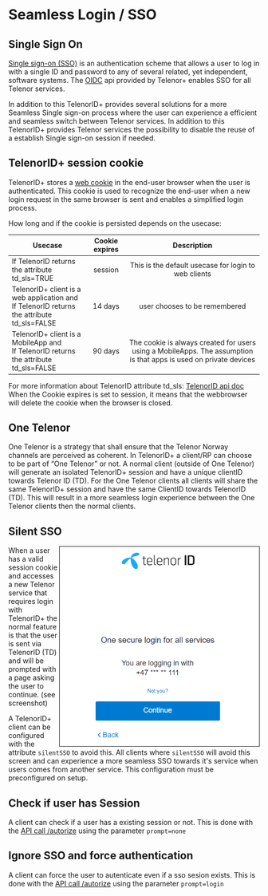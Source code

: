 # Seamless Login / SSO

## Single Sign On

[Single sign-on (SSO)](https://en.wikipedia.org/wiki/Single_sign-on) is an authentication scheme that allows a user to log in with a single ID and password to any of several related, yet independent, software systems. The [OIDC](OIDC_basics.md) api provided by Telenor\+ enables SSO for all Telenor services.

In addition to this TelenorID\+ provides several solutions for a more Seamless Single sign-on process where the user can experience a efficient and seamless switch between Telenor services.
In addition to this TelenorID\+ provides Telenor services the possibility to disable the reuse of a establish Single sign-on session if needed.


## TelenorID\+ session cookie

TelenorID\+ stores a [web cookie](https://en.wikipedia.org/wiki/HTTP_cookie) in the end-user browser when the user is authenticated.
This cookie is used to recognize the end-user when a new login request in the same browser is sent and enables a simplified login process.

How long and if the cookie is persisted depends on the usecase:

| Usecase                                                                                       | Cookie expires |                                                    Description                                                    |
|-----------------------------------------------------------------------------------------------|:--------------:|:-----------------------------------------------------------------------------------------------------------------:|
| If TelenorID returns the attribute td_sls=TRUE                                                |    session     |                               This is the default usecase for login to web clients                                |
| TelenorID+ client is a web application and<br>If TelenorID returns the attribute td_sls=FALSE |    14 days     |                                           user chooses to be remembered                                           |
| TelenorID+ client is a MobileApp and<br>If TelenorID returns the attribute td_sls=FALSE       |    90 days     | The cookie is always created for users using a MobileApps. The assumption is that apps is used on private devices |

For more information about TelenorID attribute td_sls: [TelenorID api doc](https://docs.telenordigital.com/connect/id/id_token.html)
When the Cookie expires is set to session, it means that the webbrowser will delete the cookie when the browser is closed.

## One Telenor 

One Telenor is a strategy that shall ensure that the Telenor Norway channels are perceived as coherent.
In TelenorID\+ a client/RP can choose to be part of “One Telenor” or not. A normal client (outside of One Telenor) will generate an isolated TelenorID+ session and have a unique clientID towards Telenor ID (TD).
For the One Telenor clients all clients will share the same TelenorID+ session and have the same ClientID towards TelenorID (TD). 
This will result in a more seamless login experience between the One Telenor clients then the normal clients.

## Silent SSO

[<img src="images/telenorid_default_sso_page.png" width="400" border="1" align="right">](images/telenorid_default_sso_page.png)
When a user has a valid session cookie and accesses a new Telenor service that requires login with TelenorID\+ the normal feature is that the user is sent via TelenorID (TD) and will be prompted with a page asking the user to continue. (see screenshot)

A TelenorID\+ client can be configured with the attribute ```silentSSO``` to avoid this.
All clients where ```silentSSO``` will avoid this screen and can experience a more seamless SSO towards it's service when users comes from another service. This configuration must be preconfigured on setup.


## Check if user has Session

A client can check if a user has a existing session or not.
This is done with the [API call /autorize](TelenorID_Plus_-_authorize.md) using the parameter ```prompt=none```

## Ignore SSO and force authentication

A client can force the user to autenticate even if a sso sesion exists.
This is done with the [API call /autorize](TelenorID_Plus_-_authorize.md) using the parameter ```prompt=login```
